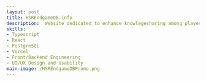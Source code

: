 ```yaml
---
layout: post
title: HSREndgameDB.info
description:  Website dedicated to enhance knowlegesharing among players of the game "Honkai: Star Rail"
skills: 
- Typescript
- React
- PostgreSQL
- Vercel
- Front/Backend Engineering
- UI/UX Design and Usability
main-image: /HSREndgameDBPromo.png
---
```

